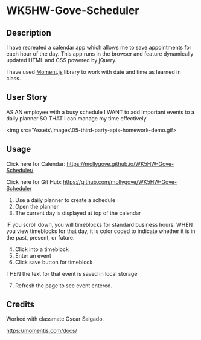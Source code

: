 # WK5HW-Gove-Scheduler

## Description

I have recreated a calendar app which allows me to save appointments for each hour of the day. This app runs in the browser and feature dynamically updated HTML and CSS powered by jQuery.

I have used [Moment.js](https://momentjs.com/) library to work with date and time as learned in class. 

## User Story

AS AN employee with a busy schedule
I WANT to add important events to a daily planner
SO THAT I can manage my time effectively

<img src="Assets\Images\05-third-party-apis-homework-demo.gif>

## Usage

Click here for Calendar: https://mollygove.github.io/WK5HW-Gove-Scheduler/

Click here for Git Hub: https://github.com/mollygove/WK5HW-Gove-Scheduler

1. Use a daily planner to create a schedule
2. Open the planner
3. The current day is displayed at top of the calendar

IF you scroll down, you will timeblocks for standard business hours.
WHEN you view timeblocks for that day, it is color coded to indicate whether it is in the past, present, or future.

4. Click into a timeblock
5. Enter an event
6. Click save button for timeblock

THEN the text for that event is saved in local storage

7. Refresh the page to see event entered.

## Credits

Worked with classmate Oscar Salgado.

https://momentjs.com/docs/